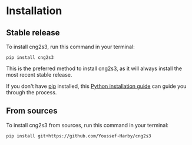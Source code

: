 # Installation

## Stable release

To install cng2s3, run this command in your terminal:

```
pip install cng2s3
```

This is the preferred method to install cng2s3, as it will always install the most recent stable release.

If you don't have [pip](https://pip.pypa.io) installed, this [Python installation guide](http://docs.python-guide.org/en/latest/starting/installation/) can guide you through the process.

## From sources

To install cng2s3 from sources, run this command in your terminal:

```
pip install git+https://github.com/Youssef-Harby/cng2s3
```
